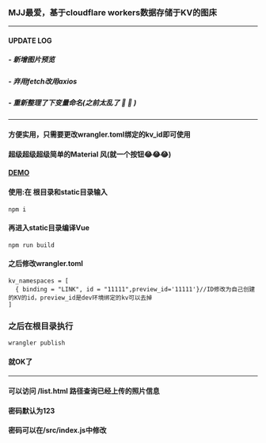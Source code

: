 ### MJJ最爱，基于cloudflare workers数据存储于KV的图床

------------
#### UPDATE LOG
##### - 新增图片预览
##### - 弃用fetch改用axios
##### - 重新整理了下变量命名(之前太乱了 :poop:	 :poop:	)
------------

#### 方便实用，只需要更改wrangler.toml绑定的kv_id即可使用
#### 超级超级超级简单的Material 风(就一个按钮😂😂😂)
#### [DEMO](https://img.giao111.workers.dev/ "DEMO")

#### 使用:在 根目录和static目录输入

    npm i
	
#### 	再进入static目录编译Vue
    npm run build
#### 	之后修改wrangler.toml


    kv_namespaces = [
      { binding = "LINK", id = "11111",preview_id='11111'}//ID修改为自己创建的KV的id，preview_id是dev环境绑定的kv可以去掉
    ]
### 	之后在根目录执行


    wrangler publish
#### 	就OK了

------------

#### 可以访问 /list.html 路径查询已经上传的照片信息
#### 密码默认为123
#### 密码可以在/src/index.js中修改
